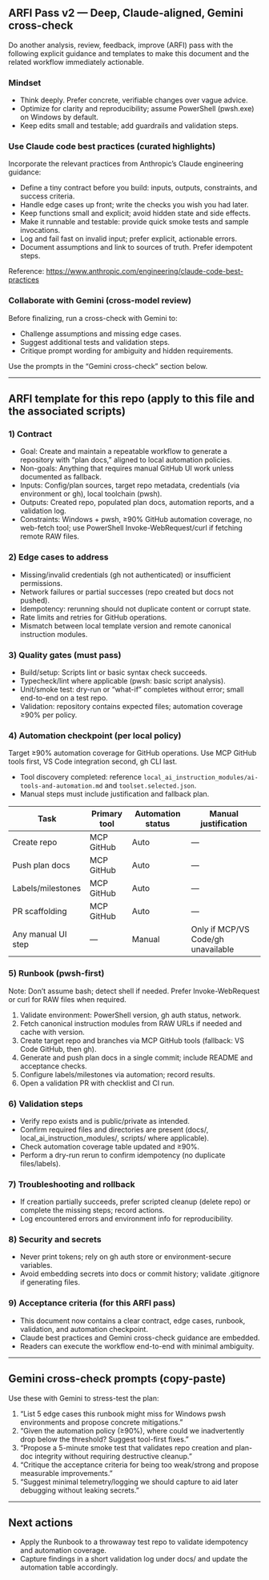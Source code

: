 ## ARFI Pass v2 — Deep, Claude-aligned, Gemini cross-check

Do another analysis, review, feedback, improve (ARFI) pass with the following explicit guidance and templates to make this document and the related workflow immediately actionable.

### Mindset
- Think deeply. Prefer concrete, verifiable changes over vague advice.
- Optimize for clarity and reproducibility; assume PowerShell (pwsh.exe) on Windows by default.
- Keep edits small and testable; add guardrails and validation steps.

### Use Claude code best practices (curated highlights)
Incorporate the relevant practices from Anthropic’s Claude engineering guidance:
- Define a tiny contract before you build: inputs, outputs, constraints, and success criteria.
- Handle edge cases up front; write the checks you wish you had later.
- Keep functions small and explicit; avoid hidden state and side effects.
- Make it runnable and testable: provide quick smoke tests and sample invocations.
- Log and fail fast on invalid input; prefer explicit, actionable errors.
- Document assumptions and link to sources of truth. Prefer idempotent steps.

Reference: https://www.anthropic.com/engineering/claude-code-best-practices

### Collaborate with Gemini (cross-model review)
Before finalizing, run a cross-check with Gemini to:
- Challenge assumptions and missing edge cases.
- Suggest additional tests and validation steps.
- Critique prompt wording for ambiguity and hidden requirements.

Use the prompts in the “Gemini cross-check” section below.

---

## ARFI template for this repo (apply to this file and the associated scripts)

### 1) Contract
- Goal: Create and maintain a repeatable workflow to generate a repository with “plan docs,” aligned to local automation policies.
- Non-goals: Anything that requires manual GitHub UI work unless documented as fallback.
- Inputs: Config/plan sources, target repo metadata, credentials (via environment or gh), local toolchain (pwsh).
- Outputs: Created repo, populated plan docs, automation reports, and a validation log.
- Constraints: Windows + pwsh, ≥90% GitHub automation coverage, no web-fetch tool; use PowerShell Invoke-WebRequest/curl if fetching remote RAW files.

### 2) Edge cases to address
- Missing/invalid credentials (gh not authenticated) or insufficient permissions.
- Network failures or partial successes (repo created but docs not pushed).
- Idempotency: rerunning should not duplicate content or corrupt state.
- Rate limits and retries for GitHub operations.
- Mismatch between local template version and remote canonical instruction modules.

### 3) Quality gates (must pass)
- Build/setup: Scripts lint or basic syntax check succeeds.
- Typecheck/lint where applicable (pwsh: basic script analysis).
- Unit/smoke test: dry-run or “what-if” completes without error; small end-to-end on a test repo.
- Validation: repository contains expected files; automation coverage ≥90% per policy.

### 4) Automation checkpoint (per local policy)
Target ≥90% automation coverage for GitHub operations. Use MCP GitHub tools first, VS Code integration second, gh CLI last.

- Tool discovery completed: reference `local_ai_instruction_modules/ai-tools-and-automation.md` and `toolset.selected.json`.
- Manual steps must include justification and fallback plan.

| Task | Primary tool | Automation status | Manual justification |
|------|---------------|-------------------|---------------------|
| Create repo | MCP GitHub | Auto | — |
| Push plan docs | MCP GitHub | Auto | — |
| Labels/milestones | MCP GitHub | Auto | — |
| PR scaffolding | MCP GitHub | Auto | — |
| Any manual UI step | — | Manual | Only if MCP/VS Code/gh unavailable |

### 5) Runbook (pwsh-first)
Note: Don’t assume bash; detect shell if needed. Prefer Invoke-WebRequest or curl for RAW files when required.

1) Validate environment: PowerShell version, gh auth status, network.
2) Fetch canonical instruction modules from RAW URLs if needed and cache with version.
3) Create target repo and branches via MCP GitHub tools (fallback: VS Code GitHub, then gh).
4) Generate and push plan docs in a single commit; include README and acceptance checks.
5) Configure labels/milestones via automation; record results.
6) Open a validation PR with checklist and CI run.

### 6) Validation steps
- Verify repo exists and is public/private as intended.
- Confirm required files and directories are present (docs/, local_ai_instruction_modules/, scripts/ where applicable).
- Check automation coverage table updated and ≥90%.
- Perform a dry-run rerun to confirm idempotency (no duplicate files/labels).

### 7) Troubleshooting and rollback
- If creation partially succeeds, prefer scripted cleanup (delete repo) or complete the missing steps; record actions.
- Log encountered errors and environment info for reproducibility.

### 8) Security and secrets
- Never print tokens; rely on gh auth store or environment-secure variables.
- Avoid embedding secrets into docs or commit history; validate .gitignore if generating files.

### 9) Acceptance criteria (for this ARFI pass)
- This document now contains a clear contract, edge cases, runbook, validation, and automation checkpoint.
- Claude best practices and Gemini cross-check guidance are embedded.
- Readers can execute the workflow end-to-end with minimal ambiguity.

---

## Gemini cross-check prompts (copy-paste)
Use these with Gemini to stress-test the plan:

1) “List 5 edge cases this runbook might miss for Windows pwsh environments and propose concrete mitigations.”
2) “Given the automation policy (≥90%), where could we inadvertently drop below the threshold? Suggest tool-first fixes.”
3) “Propose a 5-minute smoke test that validates repo creation and plan-doc integrity without requiring destructive cleanup.”
4) “Critique the acceptance criteria for being too weak/strong and propose measurable improvements.”
5) “Suggest minimal telemetry/logging we should capture to aid later debugging without leaking secrets.”

---

## Next actions
- Apply the Runbook to a throwaway test repo to validate idempotency and automation coverage.
- Capture findings in a short validation log under docs/ and update the automation table accordingly.